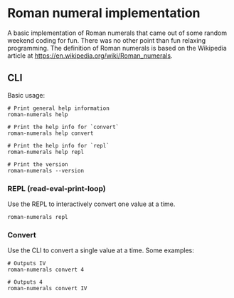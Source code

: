 # Roman numeral implementation

A basic implementation of Roman numerals that came out of some random weekend coding for fun. There was no other point
than fun relaxing programming. The definition of Roman numerals is based on the Wikipedia article at
https://en.wikipedia.org/wiki/Roman_numerals.

## CLI

Basic usage:

```shell
# Print general help information
roman-numerals help
```

```shell
# Print the help info for `convert`
roman-numerals help convert
```

```shell
# Print the help info for `repl`
roman-numerals help repl
```

```shell
# Print the version
roman-numerals --version
```

### REPL (read-eval-print-loop)

Use the REPL to interactively convert one value at a time.

```shell
roman-numerals repl
```

### Convert

Use the CLI to convert a single value at a time. Some examples:

```shell
# Outputs IV
roman-numerals convert 4

# Outputs 4
roman-numerals convert IV
```
